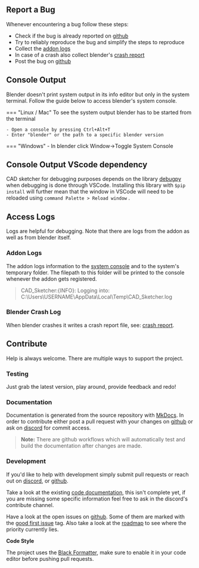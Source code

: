 ## Report a Bug
Whenever encountering a bug follow these steps:

- Check if the bug is already reported on [github](https://github.com/hlorus/CAD_Sketcher/labels/bug)
- Try to reliably reproduce the bug and simplify the steps to reproduce
- Collect the [addon logs](#access-logs)
- In case of a crash also collect blender's [crash report](https://docs.blender.org/manual/en/latest/troubleshooting/crash.html#:~:text=%2Do%20%25MEM%20.-,Crash%20Log,as%20some%20other%20debug%20information)
- Post the bug on [github](https://github.com/hlorus/CAD_Sketcher/issues/new?assignees=&labels=bug&template=bug-report.md&title=%5BBUG%5D)

## Console Output
Blender doesn't print system output in its info editor but only in the
system terminal. Follow the guide below to access blender's system console.

=== "Linux / Mac"
    To see the system output blender has to be started from the terminal

    - Open a console by pressing Ctrl+Alt+T
    - Enter "blender" or the path to a specific blender version

=== "Windows"
    - In blender click Window->Toggle System Console
## Console Output VScode dependency

CAD sketcher for debugging purposes depends on the library [debugpy](https://pypi.org/project/debugpy/) when debugging is done
through VSCode. Installing this library with ```$pip install```  will further mean that the window in VSCode will need to be reloaded using  ```command Palette > Reload window``` .

## Access Logs
Logs are helpful for debugging. Note that there are logs from the addon as well as from blender itself.

### Addon Logs
The addon logs information to the [system console](#console-output) and to the system's temporary
folder. The filepath to this folder will be printed to the console whenever the
addon gets registered.

> CAD_Sketcher:{INFO}: Logging into: C:\Users\USERNAME\AppData\Local\Temp\CAD_Sketcher.log

### Blender Crash Log
When blender crashes it writes a crash report file, see: [crash report](https://docs.blender.org/manual/en/latest/troubleshooting/crash.html#crash-log).


## Contribute
Help is always welcome. There are multiple ways to support the project.

### Testing
Just grab the latest version, play around, provide feedback and redo!

### Documentation
Documentation is generated from the source repository with [MkDocs](https://www.mkdocs.org/).
In order to contribute either post a pull request with your changes on
[github](https://github.com/hlorus/CAD_Sketcher) or ask on [discord](https://discord.gg/GzpJsShgxa) for commit access.

> **Note:** There are github workflows which will automatically test and build the documentation after changes are made. 

<!-- TODO: Workboard -->

### Development
If you'd like to help with development simply submit pull requests or reach out on
[discord](https://discord.gg/GzpJsShgxa), or [github](https://github.com/hlorus/CAD_Sketcher).

Take a look at the existing [code documentation](code_docs.md), this isn't complete yet,
if you are missing some specific information feel free to ask in the discord's contribute channel.

Have a look at the open issues on [github](https://github.com/hlorus/CAD_Sketcher/issues). Some of them are marked with the [good first issue](https://github.com/hlorus/CAD_Sketcher/issues?q=is%3Aissue+is%3Aopen+label%3A%22good+first+issue%22) tag. Also take a look at
the [roadmap](https://github.com/users/hlorus/projects/1) to see where the priority
currently lies.

**Code Style**

The project uses the [Black Formatter](https://github.com/psf/black), make sure to enable it in your code editor before pushing pull requests. 

<!-- ### Donate -->

